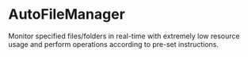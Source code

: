 # AutoFileManager
Monitor specified files/folders in real-time with extremely low resource usage and perform operations according to pre-set instructions.
